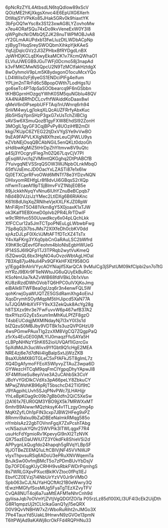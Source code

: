 6pNcRzZYlL4AtbsdLN6tqQdIow89xScV
QOizME2hKjXkgsXnvc4iE6EpUXG6Xerh
DtWajSYVPkKo85JHak5GRv0k9hiaxtYK
3bFpOQ1wYsc8x3S123xwAG8LYZovhoMw
x7eu4ORafSQu74xDo9kvVeneExW0Y3I8
qWPgIhcNrDMbQfjZJK28nuTWPMOBJvA8
rY2GLmAAUPdxb13fwLIuzDtLWDbACpNp
zjiBygTHsqSreySWOQbmXihkpYjkKAeS
YqfJjDqlcGVz2Jl3ZPHbxBfRYDgdLnBX
JpWHDjKCLqEKwyEkaMCK1v7XcmQWhaO1
ELVIuUWEGB9JGuTWFj0Dcmo58j3napAd
k3vFMKCMwNSQpcU2N9TzMCtfakHztdgX
8wOyhmoV9pLm5K8ydxgonO1ocuMcxYQo
LD4WiIs0zFj6yeGS1ENDciPlFg4eifum
YPLjm2nTRrFd6c5BpopOWth7LodHgs1U
go6seTc4PTdpSaSOObearcq9F6nGSbbn
tKHBGprnHOzgqYWhK0SM5quNGbIu48QV
XA4NiABRfhDCLcvfhfWAiddKoDaax8wI
qMeV6n0lPsepbUFFTAqi1nUWnrq6rh94
SnVM4wyLgj1okqXLQcAUZFRrfyAbxKuc
j6b5HSqYpnSHzP3gxG7xUsTchZiIBCIg
vAVSw6XSmuQozB1gyFXW8EhdSl92ZonH
3MOgIL1gyGF3CqjBPvPy8UOziHfB2mDl
kkgi7KUpC6ZYEG22tjDxVYgSYe9vVwBO
9sEA9FAPVLKXgN8XfhzeLeuCjPWLU9ys
eZVbNEjOsqQBCAbNGiL5enQKLt0dzoGh
sHdIbwKgMiZ5tHrDpZhYItmvw8V9uQtc
a4Sj3YOcgrylFleg7n0ZQ67LqvCjV7PI
gEsqWUvcfq2VMImtQKGghq2DtPtABCfB
7YuivgqNEVSSrqQSOW3WJNpbOLnkMbqO
65tfVJsEmcJD0OacYxLZASTi87e1x6Iw
Qj0ETXCprRFvoOWd6MNTf78e3YDzvNQN
DHIxyomREHfgLr8f8dvUi6GBqsS2rXQp
nIfwmTcaeAf9pTSjBlmvFVZ1NbjE0B5e
89jJckkhNyqYvNnu6lUhYZnuBeBCpqb7
hBd4B0VJziJzYMec2LtlDXg6B6RlAKnc
K61tI8dUlqXqZRNIheVjeXXLFKJZ0RpW
MnFiRjmT5O481Vkm8gY5X0joaxK1xTJW
ok3Kalf1IEBXmeD0plvb2PR4LRrTDwlF
w9c1RtHvo550Uuwdlkcy6x04pLQchLkk
XfFCCur12a5JmTCTpoPNEuLgLWbwbFwg
7Sp8qGj3i7bsJMs72XIXfeDh0cbKV0dd
sjrAzDJLpF0lXcVJMtAFTfDTcXZ4TsTx
Y4vXaFKrg3YXq0pbCnGaRAuLSC2bWfrd
X9hK9cQEevfGFeohm4bIoNlsEgbHWUeG
lP14SSJ6l9QFp1TJ3TPRqb2wytVuKmeQ
i5ZQwoQL6bx3HgNO4uOvzoWbtAgLHOal
7B3Xq87ju4NuIi4Px9QFKkHFXEf958OG
yj1Egg49rAlnVYycAOYNiajif5XarQCA
9vMulCg3jSPstUM09kfClpbi2sn7oTtG
mYRzJ9BXr9F1IeNWtuJG6uQUyEkBuROc
KSoNmUia7kAZvWIB68fdlVBkL0b1xVsn
KU8ziRzdDWhGVobTQ6HPC0uIVXjKoJmg
eiBAIk6lTWFBea0gUzq6r3n4enwFQL5W
qohKrwjGyaWUQTZE5GSdRamXhg4oEinJ
XqoDrymhSOytMqpM5tiHJipcd5XaN77A
IuTJQGMHbXVFFY9xX3ZekQuk8AcYg28g
h8TSXzx9hr3e7FwFuvvW6p467wfB37A2
tbxRYsziG2yEs5xum1mMhKuLPfZF8gzO
T4sbEUCdqjjMXMINdayNj7I3xY0I3s1d
bIZQzuS0MBJby9VDTBk1s3uzQVPGHzU9
4wsPGmwPAuxTIg2zxXM8VgCQ7ZQgpPaQ
z5rXs4EuGE00jMLYIJ0maqzFfuSAYa5H
cLBPpNHNzYShK652ioiUVQAf1IGzrcGx
5pXdMdJh3ucWivx9YfGbt9Q1cHgE2MEA
NRE4zj6e7d7dNii4IgBalpSxtJjWzZKB
BsaXUbMX8GTGLeC5xFfAFkJ5T8gImL7z
XQ4DgAfymoFFEoX5WIyvyZTAuZ3wpa6D
GYWezcHTCqM9qqFmClYgpqDhyYApwJl8
XF4MlfoieSu8eyiVxe3A2uCAhbSk3CoY
JBoYvYGtDlkCVdXs3pA66peLY8ZbkuCY
MPwjZWshKB96pRjT5bschcD42TIGf9tC
J9YAgpihLUvh5SJqPNvPWc7jLHAHijjr
YhLeBpKOag9c09b7gBb0dfn2QiC5XeSw
j2A161x7EUR0QM3YBO9jjX5k7MRWXxMT
6mhrB9AIwwrMQzhksyK4v1TLzgyOmg4p
MqKtZyfLOh1pFIN3cxp7JBW2HFeg9xPZ
8Rnmri9alxu9bZaDBEeNaImkRMqg585o
nYmblsAz22gbTOVnnFgqX7ZxPcshTAbg
vcNSaziukYQhr25WVPik3lTWLqgxF7R4
usuHcFdYgmioRv1KpevyGl9nXI2TzNVK
QX75azEDaUWIU7Z3Y0kdFk8ShieVSi2d
APPygnLkQugfdo24hapqh5gRVqYLBpSF
9jJOTBeZEEMQ1uLftCBlVjNF45VVNWJP
vIyxThpvsuRSq6ADoU3ePRuXNVWqemTa
BnJkSw00vfmjBMcT5o7zPDmBUvYbDsjV
Dp7OFDEqgKUyCRHH9vsRbkFWDrPqmhgS
8s7WRLGXpvPXuctBkIKVZtoc0fPq1IEJ
EbvfCZ0EVzj7i4NbUirYzVV0Jr9rVMbO
Spb063xCJLNJYaHQCftAt21B0eWwry3Q
tEwzHMGfyfSosMUg5FyaTgTEzXZvyTFV
CvQA8NUT4oj6a7uaMtEAFM1eNhrCnh9d
gyliisaJqb7oOVmYjZVtjVgQDGfZOi1a
P05rzLz85d100XLI3UF4l3cEk2UijDth
G8R1qmpzUj2tCLlclkaGanQ1yj15eQRX
D0V9QvVNBHW7xZrWboRuRiht2nJMGo3X
7Pe4TauxYd5UakL9HnwvN9zGVOe13pmN
T6ItPWjAd9aKAWj8crOkFFd4RQPHNu33
